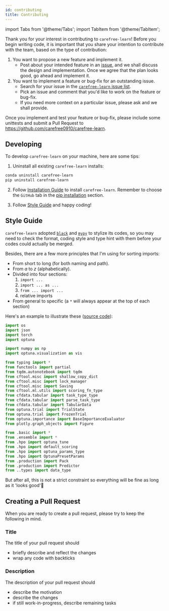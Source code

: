 ```yaml
---
id: contributing
title: Contributing
---
```


import Tabs from '@theme/Tabs';
import TabItem from '@theme/TabItem';

Thank you for your interest in contributing to `carefree-learn`! Before you begin writing code, it is important that you share your intention to contribute with the team, based on the type of contribution:

1. You want to propose a new feature and implement it.
    - Post about your intended feature in an [issue](https://github.com/carefree0910/carefree-learn/issues), and we shall discuss the design and implementation. Once we agree that the plan looks good, go ahead and implement it.
2. You want to implement a feature or bug-fix for an outstanding issue.
    - Search for your issue in the [`carefree-learn` issue list](https://github.com/carefree0910/carefree-learn/issues).
    - Pick an issue and comment that you'd like to work on the feature or bug-fix.
    - If you need more context on a particular issue, please ask and we shall provide.

Once you implement and test your feature or bug-fix, please include some unittests and submit a Pull Request to https://github.com/carefree0910/carefree-learn.


## Developing

To develop `carefree-learn` on your machine, here are some tips:

1. Uninstall all existing `carefree-learn` installs:
```bash
conda uninstall carefree-learn
pip uninstall carefree-learn
```

2. Follow [Installation Guide](../getting-started/installation) to install `carefree-learn`. Remember to choose the `GitHub` tab in the [pip installation](../getting-started/installation#pip-installation) section.

3. Follow [Style Guide](#style-guide) and happy coding!


## Style Guide

`carefree-learn` adopted [`black`](https://github.com/psf/black) and [`mypy`](https://github.com/python/mypy) to stylize its codes, so you may need to check the format, coding style and type hint with them before your codes could actually be merged.

Besides, there are a few more principles that I'm using for sorting imports:
+ From short to long (for both naming and path).
+ From *a* to *z* (alphabetically).
+ Divided into four sections:
  1. `import ...`
  2. `import ... as ...`
  3. `from ... import ...`
  4. relative imports
+ From general to specific (a `*` will always appear at the top of each section)

Here's an example to illustrate these ([source code](https://github.com/carefree0910/carefree-learn/blob/dev/cflearn/api/auto.py)):

```python
import os
import json
import torch
import optuna

import numpy as np
import optuna.visualization as vis

from typing import *
from functools import partial
from tqdm.autonotebook import tqdm
from cftool.misc import shallow_copy_dict
from cftool.misc import lock_manager
from cftool.misc import Saving
from cftool.ml.utils import scoring_fn_type
from cfdata.tabular import task_type_type
from cfdata.tabular import parse_task_type
from cfdata.tabular import TabularData
from optuna.trial import TrialState
from optuna.trial import FrozenTrial
from optuna.importance import BaseImportanceEvaluator
from plotly.graph_objects import Figure

from .basic import *
from .ensemble import *
from .hpo import optuna_tune
from .hpo import default_scoring
from .hpo import optuna_params_type
from .hpo import OptunaPresetParams
from .production import Pack
from .production import Predictor
from ..types import data_type
```

But after all, this is not a strict constraint so everything will be fine as long as it 'looks good'🤣


## Creating a Pull Request

When you are ready to create a pull request, please try to keep the following in mind.

### Title

The title of your pull request should

+ briefly describe and reflect the changes
+ wrap any code with backticks

### Description

The description of your pull request should

- describe the motivation
- describe the changes
- if still work-in-progress, describe remaining tasks
